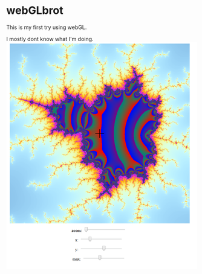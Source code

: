 # webGLbrot
This is my first try using webGL.

I mostly dont know what I'm doing.
![ooh pretty](screenshot.png)

